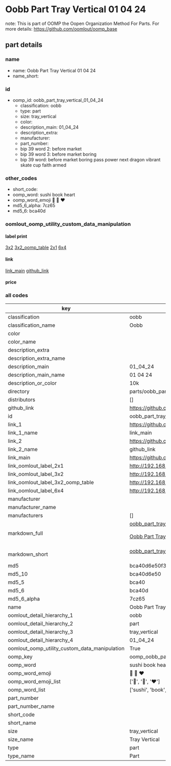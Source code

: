 # Oobb Part Tray Vertical 01 04 24  

note: This is part of OOMP the Oopen Organization Method For Parts. For more details: https://github.com/oomlout/oomp_base

##  part details





### name
* name: Oobb Part Tray Vertical 01 04 24
* name_short: 
### id
* oomp_id: oobb_part_tray_vertical_01_04_24
  * classification: oobb
  * type: part
  * size: tray_vertical
  * color: 
  * description_main: 01_04_24
  * description_extra: 
  * manufacturer: 
  * part_number: 
  * bip 39 word 2: before market
  * bip 39 word 3: before market boring
  * bip 39 word: before market boring pass power next dragon vibrant skate cup faith armed

### other_codes
* short_code: 
* oomp_word: sushi book heart
* oomp_word_emoji :sushi: :book: :heart:
* md5_6_alpha: 7cz65
* md5_6: bca40d






### oomlout_oomp_utility_custom_data_manipulation
#### label print
[3x2](http://192.168.1.245:1112/?label=oomp%207cz65)
[3x2_oomp_table](http://192.168.1.107:1112/?label=oomp%207cz65)
[2x1](http://192.168.1.242:1112/?label=oomp%207cz65)
[6x4](http://192.168.1.55:1112/?label=oomp%207cz65)    

#### link

[link_main](https://github.com/oomlout/oomlout_oomp_current_version_messy/tree/main/parts/oobb_part_tray_vertical_01_04_24) [github_link](https://github.com/oomlout/oomlout_oomp_part_src/tree/main/parts/oobb_part_tray_vertical_01_04_24)                             

#### price







### all codes 
| key | value |  
| --- | --- |  
| classification | oobb |  
| classification_name | Oobb |  
| color |  |  
| color_name |  |  
| description_extra |  |  
| description_extra_name |  |  
| description_main | 01_04_24 |  
| description_main_name | 01 04 24 |  
| description_or_color | 10k |  
| directory | parts/oobb_part_tray_vertical_01_04_24 |  
| distributors | [] |  
| github_link | https://github.com/oomlout/oomlout_oomp_part_src/tree/main/parts/oobb_part_tray_vertical_01_04_24 |  
| id | oobb_part_tray_vertical_01_04_24 |  
| link_1 | https://github.com/oomlout/oomlout_oomp_current_version_messy/tree/main/parts/oobb_part_tray_vertical_01_04_24 |  
| link_1_name | link_main |  
| link_2 | https://github.com/oomlout/oomlout_oomp_part_src/tree/main/parts/oobb_part_tray_vertical_01_04_24 |  
| link_2_name | github_link |  
| link_main | https://github.com/oomlout/oomlout_oomp_current_version_messy/tree/main/parts/oobb_part_tray_vertical_01_04_24 |  
| link_oomlout_label_2x1 | http://192.168.1.242:1112/?label=oomp%207cz65 |  
| link_oomlout_label_3x2 | http://192.168.1.245:1112/?label=oomp%207cz65 |  
| link_oomlout_label_3x2_oomp_table | http://192.168.1.107:1112/?label=oomp%207cz65 |  
| link_oomlout_label_6x4 | http://192.168.1.55:1112/?label=oomp%207cz65 |  
| manufacturer |  |  
| manufacturer_name |  |  
| manufacturers | [] |  
| markdown_full | [oobb_part_tray_vertical_01_04_24](https://github.com/oomlout/oomlout_oomp_current_version_messy/tree/main/parts/oobb_part_tray_vertical_01_04_24)<br>[](https://github.com/oomlout/oomlout_oomp_current_version_messy/tree/main/parts/oobb_part_tray_vertical_01_04_24)<br>[Oobb Part Tray Vertical 01 04 24](https://github.com/oomlout/oomlout_oomp_current_version_messy/tree/main/parts/oobb_part_tray_vertical_01_04_24)<br><br> |  
| markdown_short | [oobb_part_tray_vertical_01_04_24](https://github.com/oomlout/oomlout_oomp_current_version_messy/tree/main/parts/oobb_part_tray_vertical_01_04_24)<br><br> |  
| md5 | bca40d6e50f368425554aa0a33e208a1 |  
| md5_10 | bca40d6e50 |  
| md5_5 | bca40 |  
| md5_6 | bca40d |  
| md5_6_alpha | 7cz65 |  
| name | Oobb Part Tray Vertical 01 04 24 |  
| oomlout_detail_hierarchy_1 | oobb |  
| oomlout_detail_hierarchy_2 | part |  
| oomlout_detail_hierarchy_3 | tray_vertical |  
| oomlout_detail_hierarchy_4 | 01_04_24 |  
| oomlout_oomp_utility_custom_data_manipulation | True |  
| oomp_key | oomp_oobb_part_tray_vertical_01_04_24 |  
| oomp_word | sushi book heart |  
| oomp_word_emoji | :sushi: :book: :heart: |  
| oomp_word_emoji_list | [':sushi:', ':book:', ':heart:'] |  
| oomp_word_list | ['sushi', 'book', 'heart'] |  
| part_number |  |  
| part_number_name |  |  
| short_code |  |  
| short_name |  |  
| size | tray_vertical |  
| size_name | Tray Vertical |  
| type | part |  
| type_name | Part |  
